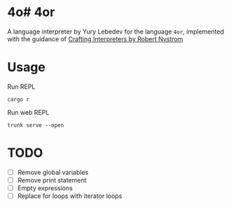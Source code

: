 # 4o# 4or

A language interpreter by Yury Lebedev for the language `4or`, implemented with the guidance of [Crafting Interpreters by Robert Nystrom](https://craftinginterpreters.com/)

# Usage
Run REPL
```
cargo r
```

Run web REPL
```
trunk serve --open
```

# TODO
- [ ] Remove global variables
- [ ] Remove print statement
- [ ] Empty expressions
- [ ] Replace for loops with iterator loops 

